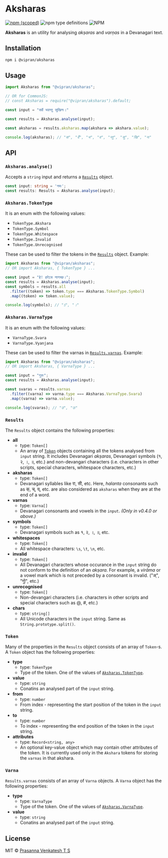# Aksharas

[![npm (scoped)](https://img.shields.io/npm/v/@vipran/aksharas)](https://www.npmjs.com/package/@vipran/aksharas) ![npm type definitions](https://img.shields.io/npm/types/@vipran/aksharas) ![NPM](https://img.shields.io/npm/l/@vipran/aksharas)

**Aksharas** is an utility for analysing *akṣaras* and *varṇas* in a Devanagari text.


## Installation

```sh
npm i @vipran/aksharas
```

## Usage

```js
import Aksharas from "@vipran/aksharas";

// OR for CommonJS:
// const Aksharas = require("@vipran/aksharas").default;

const input = "सर्वे भवन्तु सुखिनः।"

const results = Aksharas.analyse(input);

const aksharas = results.aksharas.map(akshara => akshara.value);

console.log(aksharas); // "स", "र्वे", "भ", "व", "न्तु", "सु", "खि", "नः"
```

## API

### `Aksharas.analyse()`

Accepts a `string` input and returns a [`Results`](#results) object.

```ts
const input: string = 'नमः';
const results: Results = Aksharas.analyse(input);
```

### `Aksharas.TokenType`

It is an enum with the following values:

- `TokenType.Akshara`
- `TokenType.Symbol`
- `TokenType.Whitespace`
- `TokenType.Invalid`
- `TokenType.Unrecognised`

These can be used to filter the tokens in the [`Results`](#results) object. Example:

```js
import Aksharas from "@vipran/aksharas";
// OR import Aksharas, { TokenType } ...

const input = "हे! हरेऽत्र नागच्छ।";
const results = Aksharas.analyse(input);
const symbols = results.all
  .filter((token) => token.type === Aksharas.TokenType.Symbol)
  .map((token) => token.value);

console.log(symbols); // "ऽ", "।"
```

### `Aksharas.VarnaType`

It is an enum with the following values:

- `VarnaType.Svara`
- `VarnaType.Vyanjana`

These can be used to filter the varnas in [`Results.varnas`](#results). Example:

```js
import Aksharas from "@vipran/aksharas";
// OR import Aksharas, { VarnaType } ...

const input = "गुरुः";
const results = Aksharas.analyse(input);

const svaras = results.varnas
  .filter((varna) => varna.type === Aksharas.VarnaType.Svara)
  .map((varna) => varna.value);

console.log(svaras); // "उ", "उः"
```

### `Results`

The `Results` object contains the following properties:

- **all** 
    - type: `Token[]`
    - An array of [`Token`](#token) objects containing all the tokens analysed from `input` string. It includes Devanagari *akṣaras*, Devanagari symbols (१, २, ।, ॥, etc.) and non-devangari characters (i.e. characters in other scripts, special characters, whitespace characters, etc.) 
- **aksharas** 
    - type: `Token[]`
    - Devanagari syllables like रा, सी, etc. Here, *halanta* consonants such as क्, च्, य्, etc. are also considered as `aksharas` when they are at the end of a word.
- **varnas** 
    - type: `Varna[]`
    - Devanagari consonants and vowels in the `input`. *(Only in v0.4.0 or above.)*
- **symbols** 
    - type: `Token[]`
    - Devanagari symbols such as १, २, ।, ॥, etc. 
- **whitespaces** 
    - type: `Token[]`
    - All whitespace characters: `\s`, `\t`, `\n`, etc.
- **invalid** 
    - type: `Token[]`
    - All Devanagari characters whose occurance in the `input` string do not conform to the definition of an *akṣara*. For example, a *virāma* or a vowel mark which is not preceded by a consonant is invalid. ("अ्", "गोु", etc.) 
- **unrecognised** 
    - type: `Token[]`
    - Non-devangari characters (i.e. characters in other scripts and special characters such as @, #, etc.)
- **chars** 
    - type: `string[]`
    - All Unicode characters in the `input` string. Same as `String.prototype.split()`.

### `Token`

Many of the properties in the `Results` object consists of an array of `Token`-s. A `Token` object has the following properties:

- **type**
    - type: `TokenType`
    - Type of the token. One of the values of [`Aksharas.TokenType`](#aksharastokentype).
- **value**
    - type: `string`
    - Conatins an analysed part of the `input` string.
- **from**
    - type: `number`
    - From index - representing the start position of the token in the `input` string.
- **to**
    - type: `number`
    - To index - representing the end position of the token in the `input` string.
- **attributes**
    - type: `Record<string, any>`
    - An optional key-value object which may contain other attributes of the token. It is currently used only in the `Akshara` tokens for storing the `varnas` in that akshara.

### `Varna`

`Results.varnas` consists of an array of `Varna` objects. A `Varna` object has the following properties:

- **type**
    - type: `VarnaType`
    - Type of the token. One of the values of [`Aksharas.VarnaType`](#aksharasvarnatype).
- **value**
    - type: `string`
    - Conatins an analysed part of the `input` string.


## License

MIT © [Prasanna Venkatesh T S](https://github.com/vipranarayan14)
